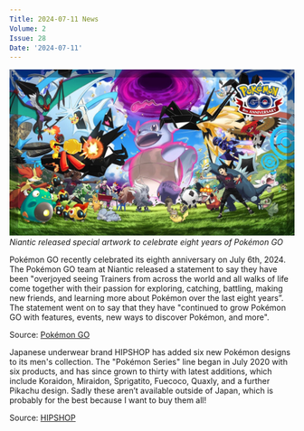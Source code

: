 ```yaml
---
Title: 2024-07-11 News
Volume: 2
Issue: 28
Date: '2024-07-11'
---
```



[![Niantic released special artwork to celebrate eight years of Pokémon GO](/web/images/niantic-released-special-artwork-to-celebrate-eight-years-of-pokemon-go.jpeg)](/web/images/niantic-released-special-artwork-to-celebrate-eight-years-of-pokemon-go.jpeg)*Niantic released special artwork to celebrate eight years of Pokémon GO*



Pokémon GO recently celebrated its eighth anniversary on July 6th, 2024. The Pokémon GO team at Niantic released a statement to say they have been "overjoyed seeing Trainers from across the world and all walks of life come together with their passion for exploring, catching, battling, making new friends, and learning more about Pokémon over the last eight years”. The statement went on to say that they have "continued to grow Pokémon GO with features, events, new ways to discover Pokémon, and more".

Source: [Pokémon GO](https://pokemongolive.com/post/pokemongo-8th-anniversary-art/)

Japanese underwear brand HIPSHOP has added six new Pokémon designs to its men's collection. The "Pokémon Series" line began in July 2020 with six products, and has since grown to thirty with latest additions, which include Koraidon, Miraidon, Sprigatito, Fuecoco, Quaxly, and a further Pikachu design. Sadly these aren’t available outside of Japan, which is probably for the best because I want to buy them all!

Source: [HIPSHOP](https://hipshop.jp/collections/pokemon)